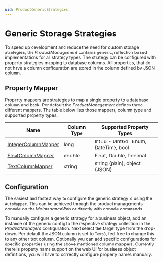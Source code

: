 ```yaml
---
uid: ProductGenericStrategies
---
```

# Generic Storage Strategies

To speed up development and reduce the need for custom storage strategies, the *ProductManagement* contains generic, reflection based implementations for all strategy types. The strategy can be configured with property strategies mapping to database columns. All properties, that do not have a column configuration are stored in the column defined by JSON column.

## Property Mapper

Property mappers are strategies to map a single property to a database column and back. Per default the *ProductManagement* defines three different mappers. The table below lists those mappers, column type and supported property types.

| Name | Column Type | Supported Property Types |
|---|---|---|
| [IntegerColumnMapper](xref:Moryx.Products.Management.IntegerColumnMapper) | long | Int16 - UInt64 , Enum, DateTime, bool |
| [FloatColumnMapper](xref:Moryx.Products.Management.FloatColumnMapper) | double | Float, Double, Decimal |
| [TextColumnMapper](xref:Moryx.Products.Management.TextColumnMapper) | string | string (plain), object (JSON) |

## Configuration

The easiest and fastest way to configure the generic strategy is using the `AutoMapper`. This can be achieved through the product managements console on the *MaintenanceWeb* or directly with console commands.

To manually configure a generic strategy for a business object, add an instance of the generic config to the respective strategy collection in the *ProductManagers* configuration. Next select the target type from the drop-down. Per default the JSON column is set to `Text8`, feel free to change this to any other text column. Optionally you can add specific configurations for specific properties using the above mentioned column mappers. Currently there is property name support on the web UI for business object definitions, you will have to correctly configure property names manually.